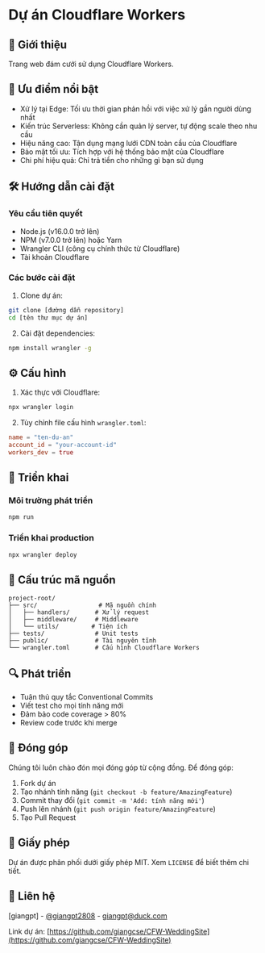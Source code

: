 # Dự án Cloudflare Workers

## 📝 Giới thiệu

Trang web đám cưới sử dụng Cloudflare Workers.

## 🚀 Ưu điểm nổi bật

- Xử lý tại Edge: Tối ưu thời gian phản hồi với việc xử lý gần người dùng nhất
- Kiến trúc Serverless: Không cần quản lý server, tự động scale theo nhu cầu
- Hiệu năng cao: Tận dụng mạng lưới CDN toàn cầu của Cloudflare
- Bảo mật tối ưu: Tích hợp với hệ thống bảo mật của Cloudflare
- Chi phí hiệu quả: Chỉ trả tiền cho những gì bạn sử dụng

## 🛠️ Hướng dẫn cài đặt

### Yêu cầu tiên quyết

- Node.js (v16.0.0 trở lên)
- NPM (v7.0.0 trở lên) hoặc Yarn
- Wrangler CLI (công cụ chính thức từ Cloudflare)
- Tài khoản Cloudflare

### Các bước cài đặt

1. Clone dự án:

```bash
git clone [đường dẫn repository]
cd [tên thư mục dự án]
```

2. Cài đặt dependencies:

```bash
npm install wrangler -g
```

## ⚙️ Cấu hình

1. Xác thực với Cloudflare:

```bash
npx wrangler login
```

2. Tùy chỉnh file cấu hình `wrangler.toml`:

```toml
name = "ten-du-an"
account_id = "your-account-id"
workers_dev = true
```

## 🚀 Triển khai

### Môi trường phát triển

```bash
npm run
```

### Triển khai production

```bash
npx wrangler deploy
```

## 📁 Cấu trúc mã nguồn

```
project-root/
├── src/                 # Mã nguồn chính
│   ├── handlers/       # Xử lý request
│   ├── middleware/     # Middleware
│   └── utils/         # Tiện ích
├── tests/              # Unit tests
├── public/             # Tài nguyên tĩnh
└── wrangler.toml       # Cấu hình Cloudflare Workers
```

## 🔍 Phát triển

- Tuân thủ quy tắc Conventional Commits
- Viết test cho mọi tính năng mới
- Đảm bảo code coverage > 80%
- Review code trước khi merge

## 🤝 Đóng góp

Chúng tôi luôn chào đón mọi đóng góp từ cộng đồng. Để đóng góp:

1. Fork dự án
2. Tạo nhánh tính năng (`git checkout -b feature/AmazingFeature`)
3. Commit thay đổi (`git commit -m 'Add: tính năng mới'`)
4. Push lên nhánh (`git push origin feature/AmazingFeature`)
5. Tạo Pull Request

## 📄 Giấy phép

Dự án được phân phối dưới giấy phép MIT. Xem `LICENSE` để biết thêm chi tiết.

## 📧 Liên hệ

[giangpt] - [@giangpt2808](https://twitter.com/giangpt2808) - <giangpt@duck.com>

Link dự án: [https://github.com/giangcse/CFW-WeddingSite](https://github.com/giangcse/CFW-WeddingSite)
